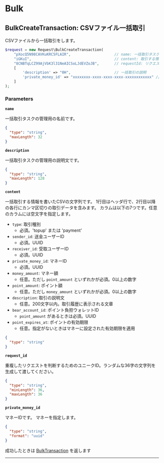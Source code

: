 # Bulk

<a name="bulk-create-transaction"></a>
## BulkCreateTransaction: CSVファイル一括取引
CSVファイルから一括取引をします。

```PHP
$request = new Request\BulkCreateTransaction(
    "pXocQ5N98CAVKuKRC5FLAIR",                    // name: 一括取引タスク名
    "iGKuI",                                      // content: 取引する情報のCSV
    "8CNBTqLCZ99AjVbK3l31NeAICSoLJdEVZoJB",       // requestId: リクエストID
    [
        'description' => "0H",                    // 一括取引の説明
        'private_money_id' => "xxxxxxxx-xxxx-xxxx-xxxx-xxxxxxxxxxxx" // マネーID
    ]
);
```



### Parameters
**`name`** 
  

一括取引タスクの管理用の名前です。

```json
{
  "type": "string",
  "maxLength": 32
}
```

**`description`** 
  

一括取引タスクの管理用の説明文です。

```json
{
  "type": "string",
  "maxLength": 128
}
```

**`content`** 
  

一括取引する情報を書いたCSVの文字列です。
1行目はヘッダ行で、2行目以降の各行にカンマ区切りの取引データを含みます。
カラムは以下の7つです。任意のカラムには空文字を指定します。

- `type`: 取引種別
  - 必須。'topup' または 'payment'
- `sender_id`: 送金ユーザーID
  - 必須。UUID
- `receiver_id`: 受取ユーザーID
  - 必須。UUID
- `private_money_id`: マネーID
  - 必須。UUID
- `money_amount`: マネー額
  - 任意。ただし `point_amount` といずれかが必須。0以上の数字
- `point_amount`: ポイント額
  - 任意。ただし `money_amount` といずれかが必須。0以上の数字
- `description`: 取引の説明文
  - 任意。200文字以内。取引履歴に表示される文章
- `bear_account_id`: ポイント負担ウォレットID
  - `point_amount` があるときは必須。UUID
- `point_expires_at`: ポイントの有効期限
  - 任意。指定がないときはマネーに設定された有効期限を適用

```json
{
  "type": "string"
}
```

**`request_id`** 
  

重複したリクエストを判断するためのユニークID。ランダムな36字の文字列を生成して渡してください。

```json
{
  "type": "string",
  "minLength": 36,
  "maxLength": 36
}
```

**`private_money_id`** 
  

マネーIDです。 マネーを指定します。

```json
{
  "type": "string",
  "format": "uuid"
}
```



成功したときは
[BulkTransaction](./responses.md#bulk-transaction)
を返します


---



